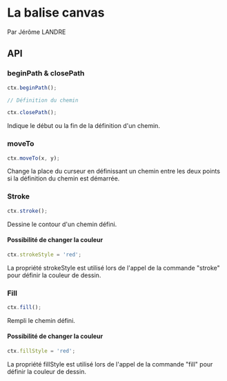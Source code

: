La balise canvas
================
Par Jérôme LANDRE


API
---

### beginPath & closePath

```javascript
ctx.beginPath();

// Définition du chemin

ctx.closePath();
```

Indique le début ou la fin de la définition d'un chemin.

### moveTo

```javascript
ctx.moveTo(x, y);
```

Change la place du curseur en définissant un chemin entre les deux points si la
définition du chemin est démarrée.

### Stroke

```javascript
ctx.stroke();
```

Dessine le contour d'un chemin défini.

#### Possibilité de changer la couleur

```javascript
ctx.strokeStyle = 'red';
```

La propriété strokeStyle est utilisé lors de l'appel de la commande "stroke" pour
définir la couleur de dessin.

### Fill

```javascript
ctx.fill();
```

Rempli le chemin défini.

#### Possibilité de changer la couleur

```javascript
ctx.fillStyle = 'red';
```

La propriété fillStyle est utilisé lors de l'appel de la commande "fill" pour
définir la couleur de dessin.
